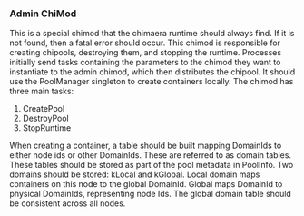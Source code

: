 
### Admin ChiMod

This is a special chimod that the chimaera runtime should always find. If it is not found, then a fatal error should occur. This chimod is responsible for creating chipools, destroying them, and stopping the runtime. Processes initially send tasks containing the parameters to the chimod they want to instantiate to the admin chimod, which then distributes the chipool. It should use the PoolManager singleton to create containers locally. The chimod has three main tasks:
1. CreatePool
2. DestroyPool
3. StopRuntime

When creating a container, a table should be built mapping DomainIds to either node ids or other DomainIds. These are referred to as domain tables. These tables should be stored as part of the pool metadata in PoolInfo. Two domains should be stored: kLocal and kGlobal. Local domain maps containers on this node to the global DomainId. Global maps DomainId to physical DomainIds, representing node Ids. The global domain table should be consistent across all nodes. 
